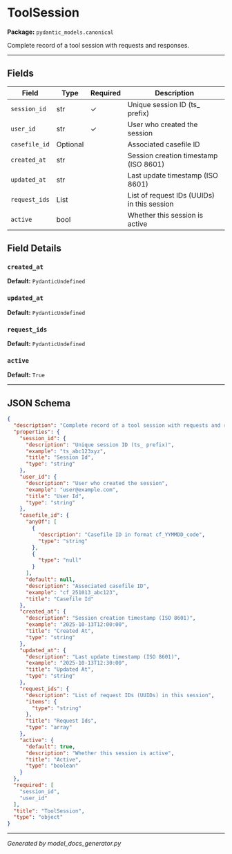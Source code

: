 # ToolSession

**Package:** `pydantic_models.canonical`

Complete record of a tool session with requests and responses.

---

## Fields

| Field | Type | Required | Description |
|-------|------|----------|-------------|
| `session_id` | str | ✓ | Unique session ID (ts_ prefix) |
| `user_id` | str | ✓ | User who created the session |
| `casefile_id` | Optional |  | Associated casefile ID |
| `created_at` | str |  | Session creation timestamp (ISO 8601) |
| `updated_at` | str |  | Last update timestamp (ISO 8601) |
| `request_ids` | List |  | List of request IDs (UUIDs) in this session |
| `active` | bool |  | Whether this session is active |

## Field Details

### `created_at`

**Default:** `PydanticUndefined`

### `updated_at`

**Default:** `PydanticUndefined`

### `request_ids`

**Default:** `PydanticUndefined`

### `active`

**Default:** `True`

---

## JSON Schema

```json
{
  "description": "Complete record of a tool session with requests and responses.",
  "properties": {
    "session_id": {
      "description": "Unique session ID (ts_ prefix)",
      "example": "ts_abc123xyz",
      "title": "Session Id",
      "type": "string"
    },
    "user_id": {
      "description": "User who created the session",
      "example": "user@example.com",
      "title": "User Id",
      "type": "string"
    },
    "casefile_id": {
      "anyOf": [
        {
          "description": "Casefile ID in format cf_YYMMDD_code",
          "type": "string"
        },
        {
          "type": "null"
        }
      ],
      "default": null,
      "description": "Associated casefile ID",
      "example": "cf_251013_abc123",
      "title": "Casefile Id"
    },
    "created_at": {
      "description": "Session creation timestamp (ISO 8601)",
      "example": "2025-10-13T12:00:00",
      "title": "Created At",
      "type": "string"
    },
    "updated_at": {
      "description": "Last update timestamp (ISO 8601)",
      "example": "2025-10-13T12:30:00",
      "title": "Updated At",
      "type": "string"
    },
    "request_ids": {
      "description": "List of request IDs (UUIDs) in this session",
      "items": {
        "type": "string"
      },
      "title": "Request Ids",
      "type": "array"
    },
    "active": {
      "default": true,
      "description": "Whether this session is active",
      "title": "Active",
      "type": "boolean"
    }
  },
  "required": [
    "session_id",
    "user_id"
  ],
  "title": "ToolSession",
  "type": "object"
}
```

---

*Generated by model_docs_generator.py*
